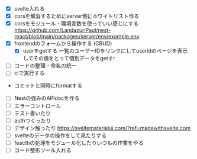 - [x] svelte入れる
- [x] corsを解消するためにserver側にホワイトリスト作る
- [x] corsをモジュール・環境変数を使っていい感じにする 
https://github.com/LandazuriPaul/nest-react/blob/main/packages/server/env/example.env
- [x] frontendのフォームから操作する (CRUD)
  - [x] userをgetする
    一覧のユーザーIDをリンクにしてuseridのページを表示してその値をとって個別データをgetすr
- [ ] コードの整理・命名の統一
- [ ] ciで実行する
 - コミットと同時にformatする 
- [ ] Nestの強みのAPIdocを作る 
- [ ] エラーコントロール
- [ ] テスト書いたり
- [ ] authつくったり    
- [ ] デザイン触ったり
  https://sveltematerialui.com/?ref=madewithsvelte.com
- [ ] svelteのデータの操作をして見たりする 
- [ ] feacthの処理をモジュール化したりいつもの作業をやる
- [ ] コード整形ツール入れる
